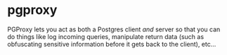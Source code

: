 # pgproxy

PGProxy lets you act as both a Postgres client *and* server so that you can do things like log incoming queries,
manipulate return data (such as obfuscating sensitive information before it gets back to the client), etc...